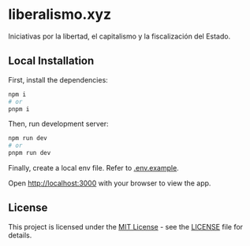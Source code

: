 # liberalismo.xyz

Iniciativas por la libertad, el capitalismo y la fiscalización del Estado.

## Local Installation

First, install the dependencies:

```bash
npm i
# or
pnpm i
```

Then, run development server:

```bash
npm run dev
# or
pnpm run dev
```

Finally, create a local env file. Refer to [.env.example](./.env.example).

Open [http://localhost:3000](http://localhost:3000) with your browser to view the app.

## License

This project is licensed under the [MIT License](https://opensource.org/licenses/MIT) - see the [LICENSE](LICENSE) file for details.
